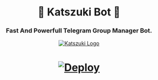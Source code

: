 <h1 align="center"> 
    💫 Katszuki Bot 💫 
</h1>

<h3 align="center"> 
    Fast And Powerfull Telegram Group Manager Bot.
</h3>
<p align="center"> <a href="https://t.me/ImRishmika"><img src="https://telegra.ph/file/a64f404710dc37069429b.jpg"alt="Katszuki Logo"/></a></p>

<h1>
    <p align="center">
        <a href="https://heroku.com/deploy?template=https://github.com/TeamKatszuki/Katszuki-Bot">
            <img src="https://www.herokucdn.com/deploy/button.svg" alt="Deploy">
        </a>
    </p>
</h1>
